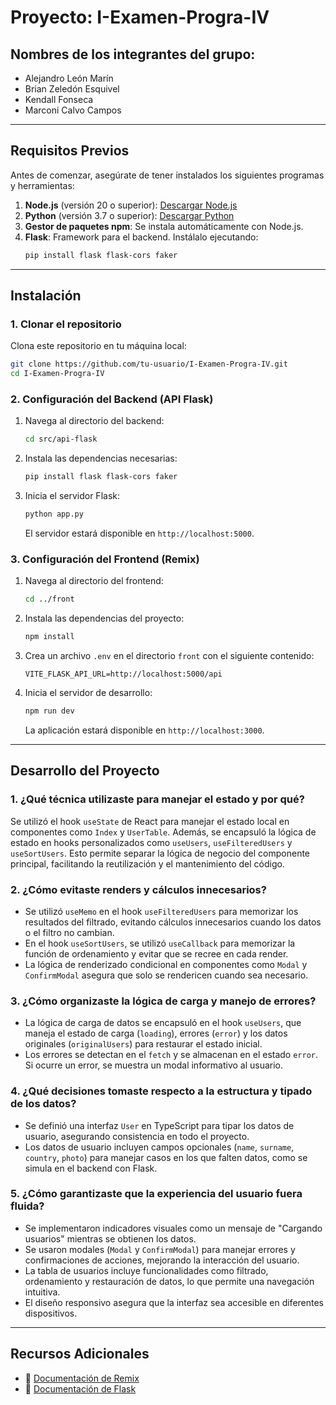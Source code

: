# Proyecto: I-Examen-Progra-IV

## Nombres de los integrantes del grupo:
- Alejandro León Marín
- Brian Zeledón Esquivel
- Kendall Fonseca
- Marconi Calvo Campos

---

## Requisitos Previos

Antes de comenzar, asegúrate de tener instalados los siguientes programas y herramientas:

1. **Node.js** (versión 20 o superior): [Descargar Node.js](https://nodejs.org/)
2. **Python** (versión 3.7 o superior): [Descargar Python](https://www.python.org/downloads/)
3. **Gestor de paquetes npm**: Se instala automáticamente con Node.js.
4. **Flask**: Framework para el backend. Instálalo ejecutando:
   ```bash
   pip install flask flask-cors faker
   ```

---

## Instalación

### 1. Clonar el repositorio
Clona este repositorio en tu máquina local:
```bash
git clone https://github.com/tu-usuario/I-Examen-Progra-IV.git
cd I-Examen-Progra-IV
```

### 2. Configuración del Backend (API Flask)
1. Navega al directorio del backend:
   ```bash
   cd src/api-flask
   ```
2. Instala las dependencias necesarias:
   ```bash
   pip install flask flask-cors faker
   ```
3. Inicia el servidor Flask:
   ```bash
   python app.py
   ```
   El servidor estará disponible en `http://localhost:5000`.

### 3. Configuración del Frontend (Remix)
1. Navega al directorio del frontend:
   ```bash
   cd ../front
   ```
2. Instala las dependencias del proyecto:
   ```bash
   npm install
   ```
3. Crea un archivo `.env` en el directorio `front` con el siguiente contenido:
   ```env
   VITE_FLASK_API_URL=http://localhost:5000/api
   ```
4. Inicia el servidor de desarrollo:
   ```bash
   npm run dev
   ```
   La aplicación estará disponible en `http://localhost:3000`.

---

## Desarrollo del Proyecto

### 1. ¿Qué técnica utilizaste para manejar el estado y por qué?
Se utilizó el hook `useState` de React para manejar el estado local en componentes como `Index` y `UserTable`. Además, se encapsuló la lógica de estado en hooks personalizados como `useUsers`, `useFilteredUsers` y `useSortUsers`. Esto permite separar la lógica de negocio del componente principal, facilitando la reutilización y el mantenimiento del código.

### 2. ¿Cómo evitaste renders y cálculos innecesarios?
- Se utilizó `useMemo` en el hook `useFilteredUsers` para memorizar los resultados del filtrado, evitando cálculos innecesarios cuando los datos o el filtro no cambian.
- En el hook `useSortUsers`, se utilizó `useCallback` para memorizar la función de ordenamiento y evitar que se recree en cada render.
- La lógica de renderizado condicional en componentes como `Modal` y `ConfirmModal` asegura que solo se rendericen cuando sea necesario.

### 3. ¿Cómo organizaste la lógica de carga y manejo de errores?
- La lógica de carga de datos se encapsuló en el hook `useUsers`, que maneja el estado de carga (`loading`), errores (`error`) y los datos originales (`originalUsers`) para restaurar el estado inicial.
- Los errores se detectan en el `fetch` y se almacenan en el estado `error`. Si ocurre un error, se muestra un modal informativo al usuario.

### 4. ¿Qué decisiones tomaste respecto a la estructura y tipado de los datos?
- Se definió una interfaz `User` en TypeScript para tipar los datos de usuario, asegurando consistencia en todo el proyecto.
- Los datos de usuario incluyen campos opcionales (`name`, `surname`, `country`, `photo`) para manejar casos en los que falten datos, como se simula en el backend con Flask.

### 5. ¿Cómo garantizaste que la experiencia del usuario fuera fluida?
- Se implementaron indicadores visuales como un mensaje de "Cargando usuarios" mientras se obtienen los datos.
- Se usaron modales (`Modal` y `ConfirmModal`) para manejar errores y confirmaciones de acciones, mejorando la interacción del usuario.
- La tabla de usuarios incluye funcionalidades como filtrado, ordenamiento y restauración de datos, lo que permite una navegación intuitiva.
- El diseño responsivo asegura que la interfaz sea accesible en diferentes dispositivos.

---

## Recursos Adicionales

- 📖 [Documentación de Remix](https://remix.run/docs)
- 📖 [Documentación de Flask](https://flask.palletsprojects.com/)